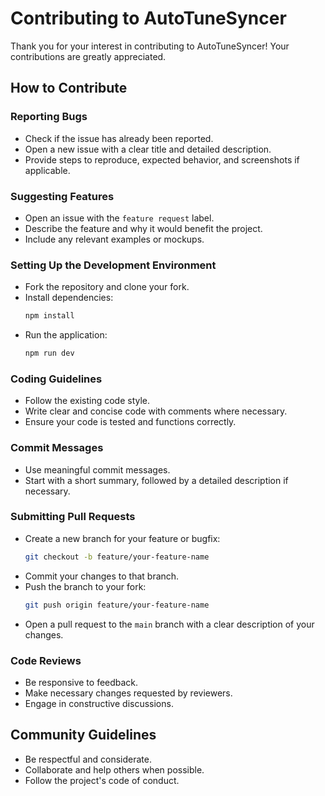 
# Contributing to AutoTuneSyncer

Thank you for your interest in contributing to AutoTuneSyncer! Your contributions are greatly appreciated.

## How to Contribute

### Reporting Bugs

- Check if the issue has already been reported.
- Open a new issue with a clear title and detailed description.
- Provide steps to reproduce, expected behavior, and screenshots if applicable.

### Suggesting Features

- Open an issue with the `feature request` label.
- Describe the feature and why it would benefit the project.
- Include any relevant examples or mockups.

### Setting Up the Development Environment

- Fork the repository and clone your fork.
- Install dependencies:
  ```bash
  npm install
  ```
- Run the application:
  ```bash
  npm run dev
  ```

### Coding Guidelines

- Follow the existing code style.
- Write clear and concise code with comments where necessary.
- Ensure your code is tested and functions correctly.

### Commit Messages

- Use meaningful commit messages.
- Start with a short summary, followed by a detailed description if necessary.

### Submitting Pull Requests

- Create a new branch for your feature or bugfix:
  ```bash
  git checkout -b feature/your-feature-name
  ```
- Commit your changes to that branch.
- Push the branch to your fork:
  ```bash
  git push origin feature/your-feature-name
  ```
- Open a pull request to the `main` branch with a clear description of your changes.

### Code Reviews

- Be responsive to feedback.
- Make necessary changes requested by reviewers.
- Engage in constructive discussions.

## Community Guidelines

- Be respectful and considerate.
- Collaborate and help others when possible.
- Follow the project's code of conduct.

